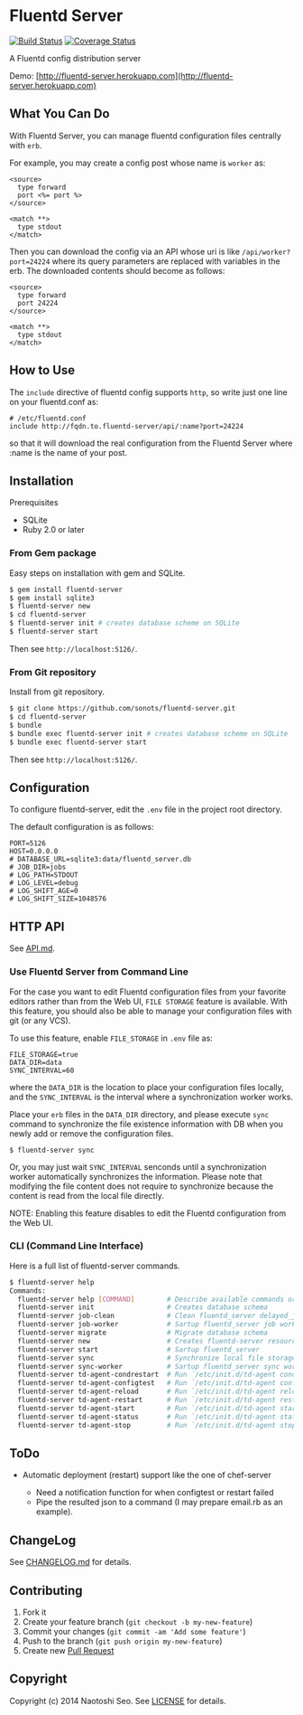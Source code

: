 # Fluentd Server

[![Build Status](https://secure.travis-ci.org/sonots/fluentd-server.png?branch=master)](http://travis-ci.org/sonots/fluentd-server)
[![Coverage Status](https://coveralls.io/repos/sonots/fluentd-server/badge.png?branch=master)](https://coveralls.io/r/sonots/fluentd-server?branch=master)

A Fluentd config distribution server

Demo: [http://fluentd-server.herokuapp.com](http://fluentd-server.herokuapp.com)

## What You Can Do

With Fluentd Server, you can manage fluentd configuration files centrally with `erb`. 

For example, you may create a config post whose name is `worker` as:

```
<source>
  type forward
  port <%= port %>
</source>

<match **>
  type stdout
</match>
```

Then you can download the config via an API whose uri is like `/api/worker?port=24224` where its query parameters are replaced with variables in the erb. 
The downloaded contents should become as follows:

```
<source>
  type forward
  port 24224
</source>

<match **>
  type stdout
</match>
```

## How to Use

The `include` directive of fluentd config supports `http`, so write just one line on your fluentd.conf as:

```
# /etc/fluentd.conf
include http://fqdn.to.fluentd-server/api/:name?port=24224
```

so that it will download the real configuration from the Fluentd Server where :name is the name of your post. 

## Installation

Prerequisites

* SQLite
* Ruby 2.0 or later

### From Gem package

Easy steps on installation with gem and SQLite.

```bash
$ gem install fluentd-server
$ gem install sqlite3
$ fluentd-server new
$ cd fluentd-server
$ fluentd-server init # creates database scheme on SQLite
$ fluentd-server start
```

Then see `http://localhost:5126/`.

### From Git repository

Install from git repository. 

```bash
$ git clone https://github.com/sonots/fluentd-server.git
$ cd fluentd-server
$ bundle
$ bundle exec fluentd-server init # creates database scheme on SQLite
$ bundle exec fluentd-server start
```

Then see `http://localhost:5126/`. 

## Configuration

To configure fluentd-server, edit the `.env` file in the project root directory.

The default configuration is as follows:

```
PORT=5126
HOST=0.0.0.0
# DATABASE_URL=sqlite3:data/fluentd_server.db
# JOB_DIR=jobs
# LOG_PATH=STDOUT
# LOG_LEVEL=debug
# LOG_SHIFT_AGE=0
# LOG_SHIFT_SIZE=1048576
```

## HTTP API

See [API.md](API.md).

### Use Fluentd Server from Command Line

For the case you want to edit Fluentd configuration files from your favorite editors rather than from the Web UI, `FILE STORAGE` feature is available.
With this feature, you should also be able to manage your configuration files with git (or any VCS).

To use this feature, enable `FILE_STORAGE` in `.env` file as:

```
FILE_STORAGE=true
DATA_DIR=data
SYNC_INTERVAL=60
```

where the `DATA_DIR` is the location to place your configuration files locally, and the `SYNC_INTERVAL` is the interval where a synchronization worker works.

Place your `erb` files in the `DATA_DIR` directory, and please execute `sync` command to synchronize the file existence information with DB
when you newly add or remove the configuration files.

```
$ fluentd-server sync
```

Or, you may just wait `SYNC_INTERVAL` senconds until a synchronization worker automatically synchronizes the information.
Please note that modifying the file content does not require to synchronize because the content is read from the local file directly.

NOTE: Enabling this feature disables to edit the Fluentd configuration from the Web UI.

### CLI (Command Line Interface)

Here is a full list of fluentd-server commands.

```bash
$ fluentd-server help
Commands:
  fluentd-server help [COMMAND]        # Describe available commands or one specific command
  fluentd-server init                  # Creates database schema
  fluentd-server job-clean             # Clean fluentd_server delayed_job queue
  fluentd-server job-worker            # Sartup fluentd_server job worker
  fluentd-server migrate               # Migrate database schema
  fluentd-server new                   # Creates fluentd-server resource directory
  fluentd-server start                 # Sartup fluentd_server
  fluentd-server sync                  # Synchronize local file storage with db immediately
  fluentd-server sync-worker           # Sartup fluentd_server sync worker
  fluentd-server td-agent-condrestart  # Run `/etc/init.d/td-agent condrestart` via serf event
  fluentd-server td-agent-configtest   # Run `/etc/init.d/td-agent configtest` via serf query
  fluentd-server td-agent-reload       # Run `/etc/init.d/td-agent reload` via serf event
  fluentd-server td-agent-restart      # Run `/etc/init.d/td-agent restart` via serf event
  fluentd-server td-agent-start        # Run `/etc/init.d/td-agent start` via serf event
  fluentd-server td-agent-status       # Run `/etc/init.d/td-agent status` via serf query
  fluentd-server td-agent-stop         # Run `/etc/init.d/td-agent stop` via serf event
```

## ToDo

* Automatic deployment (restart) support like the one of chef-server

  * Need a notification function for when configtest or restart failed
  * Pipe the resulted json to a command (I may prepare email.rb as an example).

## ChangeLog

See [CHANGELOG.md](CHANGELOG.md) for details.

## Contributing

1. Fork it
2. Create your feature branch (`git checkout -b my-new-feature`)
3. Commit your changes (`git commit -am 'Add some feature'`)
4. Push to the branch (`git push origin my-new-feature`)
5. Create new [Pull Request](../../pull/new/master)

## Copyright

Copyright (c) 2014 Naotoshi Seo. See [LICENSE](LICENSE) for details.
